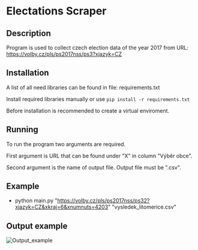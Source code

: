 # Electations Scraper

## Description

Program is used to collect czech election data of the year 2017 from URL:
https://volby.cz/pls/ps2017nss/ps3?xjazyk=CZ

## Installation

A list of all need libraries can be found in file: requirements.txt 

Install required libraries manually or use `pip install -r requirements.txt`

Before installation is recommended to create a virtual enviroment.

## Running 

To run the program two arguments are required.

First argument is URL that can be found under "X" in column "Výběr obce".

Second argument is the name of output file. Output file must be ".csv".

## Example

 - python main.py "https://volby.cz/pls/ps2017nss/ps32?xjazyk=CZ&xkraj=6&xnumnuts=4203" "vysledek_litomerice.csv"


## Output example

![Output_example](https://github.com/VaclavHa/Projekt_3_Engeto/assets/143717185/b6c83b50-d193-43e7-b956-f7f76ae3d44a)
